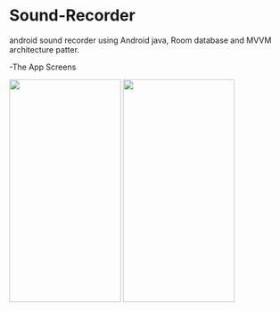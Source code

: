 # Sound-Recorder
android sound recorder using Android java, Room database and MVVM architecture patter.

-The App Screens

<img src="https://user-images.githubusercontent.com/49378579/103482176-f352b500-4de7-11eb-957c-ffd3b7828756.jpg" width="200" height="400"/>
<img src="https://user-images.githubusercontent.com/49378579/103482223-4af12080-4de8-11eb-8e02-e43a284d2ae2.jpg" width="200" height="400"/>

